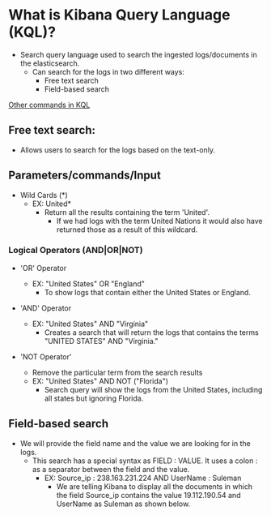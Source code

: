 # What is Kibana Query Language (KQL)?

- Search query language used to search the ingested logs/documents in the elasticsearch.
  - Can search for the logs in two different ways:
    - Free text search
    - Field-based search

[Other commands in KQL](<https://www.elastic.co/guide/en/kibana/7.17/kuery-query.html>)

## Free text search:

- Allows users to search for the logs based on the text-only.

## Parameters/commands/Input

- Wild Cards (*)
  - EX: United*
    - Return all the results containing the term 'United'.
      - If we had logs with the term United Nations it would also have returned those as a result of this wildcard.

### Logical Operators (AND|OR|NOT)

- 'OR' Operator
  - EX: "United States" OR "England"
    - To show logs that contain either the United States or England.

- 'AND' Operator
  - EX: "United States" AND "Virginia"
    - Creates a search that will return the logs that contains the terms "UNITED STATES" AND "Virginia."

- 'NOT Operator'
  - Remove the particular term from the search results
  - EX: "United States" AND NOT ("Florida")
    - Search query will show the logs from the United States, including all states but ignoring Florida.

## Field-based search

- We will provide the field name and the value we are looking for in the logs.
  - This search has a special syntax as FIELD : VALUE. It uses a colon : as a separator between the field and the value.
    - EX: Source_ip : 238.163.231.224 AND UserName : Suleman
      - We are telling Kibana to display all the documents in which the field Source_ip contains the value 19.112.190.54 and UserName as Suleman as shown below.